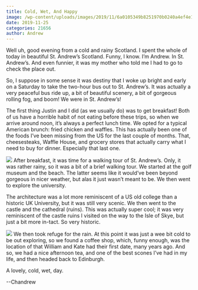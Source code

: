 ```yaml
---
title: Cold, Wet, And Happy
image: /wp-content/uploads/images/2019/11/6a0105349b8251970b0240a4ef4e1a200b-800wi.jpg
date: 2019-11-25
categories: 21656
author: Andrew
---
```


Well uh, good evening from a cold and rainy Scotland. I spent the whole of today in beautiful St. Andrew’s Scotland. Funny, I know. I’m Andrew. In St. Andrew’s. And even funnier, it was my mother who told me I had to go to check the place out. 

So, I suppose in some sense it was destiny that I woke up bright and early on a Saturday to take the two-hour bus out to St. Andrew’s. It was actually a very peaceful bus ride up, a bit of beautiful scenery, a bit of gorgeous rolling fog, and boom! We were in St. Andrew’s!

The first thing Justin and I did (as we usually do) was to get breakfast! Both of us have a horrible habit of not eating before these trips, so when we arrive around noon, it’s always a perfect lunch time. We opted for a typical American brunch: fried chicken and waffles. This has actually been one of the foods I’ve been missing from the US for the last couple of months. That, cheesesteaks, Waffle House, and grocery stores that actually carry what I need to buy for dinner. Especially that last one.


![](/images/2019/11/6a0105349b8251970b0240a4ca9aec200d-800wi.jpg)
After breakfast, it was time for a walking tour of St. Andrew’s. Only, it was rather rainy, so it was a bit of a brief walking tour. We started at the golf museum and the beach. The latter seems like it would’ve been beyond gorgeous in nicer weather, but alas it just wasn’t meant to be. We then went to explore the university. 

The architecture was a lot more reminiscent of a US old college than a historic UK University, but it was still very scenic. We then went to the castle and the cathedral (ruins). This was actually super cool; it was very reminiscent of the castle ruins I visited on the way to the Isle of Skye, but just a bit more in-tact. So very historic.


![](/images/2019/11/6a0105349b8251970b0240a4ca9af3200d-800wi.jpg)
We then took refuge for the rain. At this point it was just a wee bit cold to be out exploring, so we found a coffee shop, which, funny enough, was the location of that William and Kate had their first date, many years ago. And so, we had a nice afternoon tea, and one of the best scones I’ve had in my life, and then headed back to Edinburgh.

A lovely, cold, wet, day.

--Chandrew